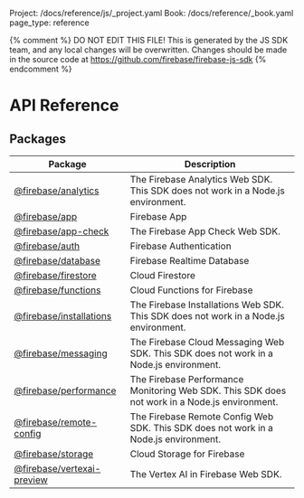Project: /docs/reference/js/_project.yaml
Book: /docs/reference/_book.yaml
page_type: reference

{% comment %}
DO NOT EDIT THIS FILE!
This is generated by the JS SDK team, and any local changes will be
overwritten. Changes should be made in the source code at
https://github.com/firebase/firebase-js-sdk
{% endcomment %}

# API Reference

## Packages

|  Package | Description |
|  --- | --- |
|  [@firebase/analytics](./analytics.md#analytics_package) | The Firebase Analytics Web SDK. This SDK does not work in a Node.js environment. |
|  [@firebase/app](./app.md#app_package) | Firebase App |
|  [@firebase/app-check](./app-check.md#app-check_package) | The Firebase App Check Web SDK. |
|  [@firebase/auth](./auth.md#auth_package) | Firebase Authentication |
|  [@firebase/database](./database.md#database_package) | Firebase Realtime Database |
|  [@firebase/firestore](./firestore.md#firestore_package) | Cloud Firestore |
|  [@firebase/functions](./functions.md#functions_package) | Cloud Functions for Firebase |
|  [@firebase/installations](./installations.md#installations_package) | The Firebase Installations Web SDK. This SDK does not work in a Node.js environment. |
|  [@firebase/messaging](./messaging.md#messaging_package) | The Firebase Cloud Messaging Web SDK. This SDK does not work in a Node.js environment. |
|  [@firebase/performance](./performance.md#performance_package) | The Firebase Performance Monitoring Web SDK. This SDK does not work in a Node.js environment. |
|  [@firebase/remote-config](./remote-config.md#remote-config_package) | The Firebase Remote Config Web SDK. This SDK does not work in a Node.js environment. |
|  [@firebase/storage](./storage.md#storage_package) | Cloud Storage for Firebase |
|  [@firebase/vertexai-preview](./vertexai-preview.md#vertexai-preview_package) | The Vertex AI in Firebase Web SDK. |

